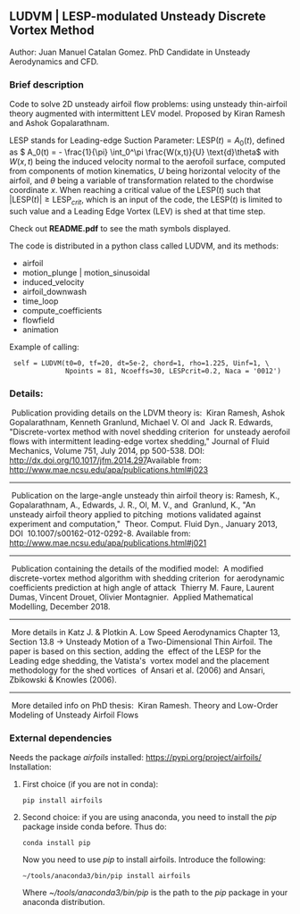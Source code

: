 ## LUDVM | LESP-modulated Unsteady Discrete Vortex Method

Author: Juan Manuel Catalan Gomez. PhD Candidate in Unsteady Aerodynamics and CFD.

### Brief description

Code to solve 2D unsteady airfoil flow problems: using unsteady thin-airfoil theory augmented with intermittent LEV model. Proposed by Kiran Ramesh and Ashok Gopalarathnam.

LESP stands for Leading-edge Suction Parameter: $\text{LESP} (t) = A_0(t)$, defined as $ A_0(t) = - \frac{1}{\pi} \int_0^\pi \frac{W(x,t)}{U} \text{d}\theta$
with $W(x,t)$ being the induced velocity normal to the aerofoil surface, computed from components of motion kinematics, $U$ being horizontal velocity of the airfoil, and $\theta$ being a variable of transformation related to the chordwise coordinate $x$. When reaching a critical value of the $\text{LESP}(t)$ such that $|\text{LESP}(t)| \geq \text{LESP}_{crit}$, which is an input of the code, the $\text{LESP}(t)$ is limited to such value and a Leading Edge Vortex (LEV) is shed at that time step.

Check out **README.pdf** to see the math symbols displayed.

The code is distributed in a python class called LUDVM, and its methods:

- airfoil
- motion_plunge | motion_sinusoidal
- induced_velocity
- airfoil_downwash
- time_loop
- compute_coefficients
- flowfield
- animation

Example of calling:

     self = LUDVM(t0=0, tf=20, dt=5e-2, chord=1, rho=1.225, Uinf=1, \
                  Npoints = 81, Ncoeffs=30, LESPcrit=0.2, Naca = '0012')

### Details:

​	   Publication providing details on the LDVM theory is:
​       Kiran Ramesh, Ashok Gopalarathnam, Kenneth Granlund, Michael V. Ol and
​       Jack R. Edwards, "Discrete-vortex method with novel shedding criterion
​       for unsteady aerofoil flows with intermittent leading-edge vortex
​       shedding," Journal of Fluid Mechanics, Volume 751, July 2014, pp
​       500-538.  DOI: http://dx.doi.org/10.1017/jfm.2014.297
​       Available from:
​       http://www.mae.ncsu.edu/apa/publications.html#j023

------

​       Publication on the large-angle unsteady thin airfoil theory is:
​       Ramesh, K., Gopalarathnam, A., Edwards, J. R., Ol, M. V., and
​       Granlund, K., "An unsteady airfoil theory applied to pitching
​       motions validated against experiment and computation,"
​       Theor. Comput. Fluid Dyn., January 2013, DOI
​       10.1007/s00162-012-0292-8.  Available from:
​       http://www.mae.ncsu.edu/apa/publications.html#j021  

------

​       Publication containing the details of the modified model:
​       A modified discrete-vortex method algorithm with shedding criterion
​       for aerodynamic coefficients prediction at high angle of attack
​       Thierry M. Faure, Laurent Dumas, Vincent Drouet, Olivier Montagnier.
​       Applied Mathematical Modelling, December 2018.

------

​       More details in Katz J. & Plotkin A. Low Speed Aerodynamics
​       Chapter 13, Section 13.8 -> Unsteady Motion of a Two-Dimensional
​       Thin Airfoil. The paper is based on this section, adding the
​       effect of the LESP for the Leading edge shedding, the Vatista's
​       vortex model and the placement methodology for the shed vortices
​       of Ansari et al. (2006) and Ansari, Zbikowski & Knowles (2006).

------

​       More detailed info on PhD thesis:
​       Kiran Ramesh. Theory and Low-Order Modeling of Unsteady Airfoil Flows

### External dependencies

Needs the package *airfoils* installed: https://pypi.org/project/airfoils/
Installation:

1. First choice (if you are not in conda): 

   ```pip install airfoils
   pip install airfoils
   ```

2. Second choice: if you are using anaconda, you need to install the *pip* package inside conda before. Thus do:

       conda install pip

   Now you need to use *pip* to install airfoils. Introduce the following:

   ```
   ~/tools/anaconda3/bin/pip install airfoils
   ```

   Where *~/tools/anaconda3/bin/pip* is the path to the *pip* package in your anaconda distribution.
